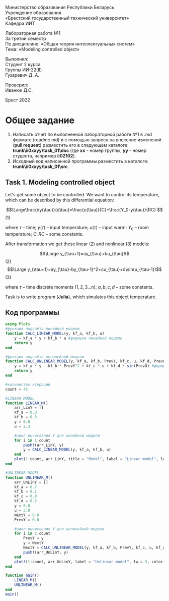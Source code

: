 Министерство образования Республики Беларусь <br/>
Учреждение образования <br/>
«Брестский государственный технический университет» <br/>
Кафедра ИИТ <br/>

Лабораторная работа №1 <br/>
За третий семестр <br/>
По дисциплине: «Общая теория интеллектуальных систем» <br/>
Тема: «Modeling controlled object» <br/>

Выполнил: <br/>
Студент 2 курса <br/>
Группы ИИ-22(II) <br/>
Гузаревич Д. А. <br/>

Проверил: <br/>
Иванюк Д.С. <br/>

Брест 2022 <br/>

# Общее задание #
1. Написать отчет по выполненной лабораторной работе №1 в .md формате (readme.md) и с помощью запроса на внесение изменений (**pull request**) разместить его в следующем каталоге: **trunk\ii0xxyy\task_01\doc** (где **xx** - номер группы, **yy** - номер студента, например **ii02102**).
2. Исходный код написанной программы разместить в каталоге: **trunk\ii0xxyy\task_01\src**.

## Task 1. Modeling controlled object ##
Let's get some object to be controlled. We want to control its temperature, which can be described by this differential equation:

$$\Large\frac{dy(\tau)}{d\tau}=\frac{u(\tau)}{C}+\frac{Y_0-y(\tau)}{RC} $$ (1)

where $\tau$ – time; $y(\tau)$ – input temperature; $u(\tau)$ – input warm; $Y_0$ – room temperature; $C,RC$ – some constants.

After transformation we get these linear (2) and nonlinear (3) models:

$$\Large y_{\tau+1}=ay_{\tau}+bu_{\tau}$$ (2)
$$\Large y_{\tau+1}=ay_{\tau}-by_{\tau-1}^2+cu_{\tau}+d\sin(u_{\tau-1})$$ (3)

where $\tau$ – time discrete moments ($1,2,3{\dots}n$); $a,b,c,d$ – some constants.

Task is to write program (**Julia**), which simulates this object temperature.


## Код программы ##


``` julia
using Plots
#функция подсчёта линейной модели
function CALC_LINEAR_MODEL(y, kf_a, kf_b, u)
    y = kf_a * y + kf_b * u #формула линейной модели
    return y
end

#функция подсчёта нелинейной модели
function CALC_UNLINEAR_MODEL(y, kf_a, kf_b, PrevY, kf_c, u, kf_d, PrevU)
    y = kf_a * y - kf_b * PrevY^2 + kf_c * u + kf_d * sin(PrevU) #формула нелинейной модели
    return y
end

#количество итераций
count = 45 

#LINEAR MODEL
function LINEAR_M()
    arr_LinY = []
    kf_a = 0.8
    kf_b = 0.3
    y = 0.0
    u = 2.3

    #цикл вычисления Y для линейной модели
    for i in 1:count
        push!(arr_LinY, y)
        y = CALC_LINEAR_MODEL(y, kf_a, kf_b, u)
    end
    plot(1:count, arr_LinY, title = "Model", label = "Linear model", lw = 3, color = :green)
end

#UNLINEAR MODEL
function UNLINEAR_M()
    arr_UnLinY = []
    kf_a = 0.7
    kf_b = 0.1
    kf_c = 0.8
    kf_d = 0.5
    y = 0.0
    u = 3.0
    NextY = 0.0
    PrevY = 0.0

    #цикл вычисления Y для нелинейной модели
    for i in 1:count
        PrevY = y
        y = NextY
        NextY = CALC_UNLINEAR_MODEL(y, kf_a, kf_b, PrevY, kf_c, u, kf_d, u)
        push!(arr_UnLinY, y)
    end
    plot!(1:count, arr_UnLinY, label = "Unlinear model", lw = 3, color = :red)
end

function main()
    LINEAR_M()
    UNLINEAR_M()
end
main()
```
